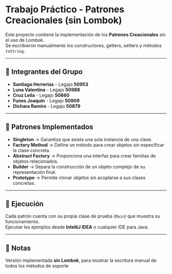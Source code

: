# Trabajo Práctico - Patrones Creacionales (sin Lombok)

Este proyecto contiene la implementación de los **Patrones Creacionales** sin el uso de Lombok.  
Se escribieron manualmente los constructores, getters, setters y métodos `toString`.

---

## 👥 Integrantes del Grupo
- **Santiago Herrerias** - Legajo **50953**
- **Luna Valentina** - Legajo **50988**
- **Cruz Leila** - Legajo **50860**
- **Funes Joaquín** - Legajo **50909**
- **Dichara Ramiro** - Legajo **50879**

---

## 📘 Patrones Implementados
- **Singleton** → Garantiza que exista una sola instancia de una clase.  
- **Factory Method** → Define un método para crear objetos sin especificar la clase concreta.  
- **Abstract Factory** → Proporciona una interfaz para crear familias de objetos relacionados.  
- **Builder** → Separa la construcción de un objeto complejo de su representación final.  
- **Prototype** → Permite clonar objetos sin acoplarse a sus clases concretas.  

---

## 🚀 Ejecución
Cada patrón cuenta con su propia clase de prueba (`Main`) que muestra su funcionamiento.  
Ejecutar los ejemplos desde **IntelliJ IDEA** o cualquier IDE para Java.

---

## 📑 Notas
Versión implementada **sin Lombok**, para mostrar la escritura manual de todos los métodos de soporte
